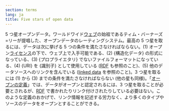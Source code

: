 ```yaml
---
section: terms
lang: ja
title: Five stars of open data
---
```


5 つ星オープンデータ。ワールドワイド[ウェブ](/glossary/ja/terms/web/)の始祖であるティム・バーナーズ=リーが提唱した、オープンデータのレーティングシステム。最高の 5 つ星を取るには、データは次に挙げる 5 つの条件を満たさなければならない。(1) オープン[ライセンス](/glossary/ja/terms/licence/)の下で、ウェブ上で入手可能である、(2) {構造化データ} の形式になっている、(3) {プロプライエタリ} でないファイルフォーマットになっている、(4) {URI} を {識別子} として使用している ([RDF](/glossary/ja/terms/rdf/) も参照のこと)、(5) 他のデータソースへのリンクを含んでいる ([linked data](/glossary/ja/terms/linked-data/) を参照のこと)。3 つ星を取るには (1) から (3) までの条件を満たさなければならない (他の星も同様)。「[オープンの定義](/glossary/ja/terms/open-definition/)」では、データがオープンと認定されるには、3 つ星を取ることが必要とされるが、[RDF](/glossary/ja/terms/rdf/) で書かれたりリンク付けされたりしている必要はない。このような定義のおかげで、リンク情報を記述する労力なく、より多くのタイプやソースのデータをオープンとすることができる。
